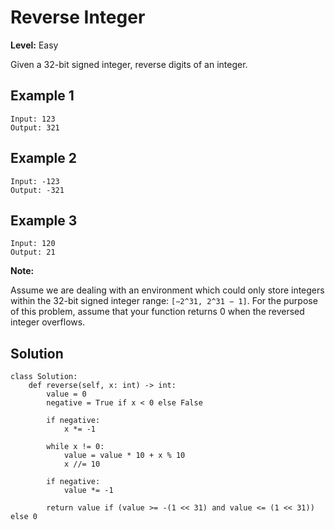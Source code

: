 # Reverse Integer

**Level:** Easy

Given a 32-bit signed integer, reverse digits of an integer.

## Example 1

```text
Input: 123
Output: 321
```

## Example 2

```text
Input: -123
Output: -321
```

## Example 3

```text
Input: 120
Output: 21
```

**Note:**

Assume we are dealing with an environment which could only store integers within the 32-bit signed integer range: `[−2^31, 2^31 − 1]`. For the purpose of this problem, assume that your function returns 0 when the reversed integer overflows.

## Solution

```python3
class Solution:
    def reverse(self, x: int) -> int:
        value = 0
        negative = True if x < 0 else False

        if negative:
            x *= -1

        while x != 0:
            value = value * 10 + x % 10
            x //= 10

        if negative:
            value *= -1

        return value if (value >= -(1 << 31) and value <= (1 << 31)) else 0
```
